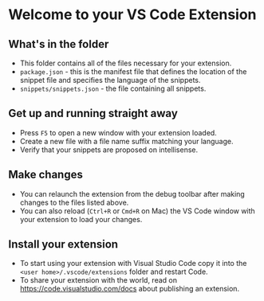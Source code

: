 # Welcome to your VS Code Extension

## What's in the folder
* This folder contains all of the files necessary for your extension.
* `package.json` - this is the manifest file that defines the location of the snippet file
and specifies the language of the snippets.
* `snippets/snippets.json` - the file containing all snippets.

## Get up and running straight away
* Press `F5` to open a new window with your extension loaded.
* Create a new file with a file name suffix matching your language.
* Verify that your snippets are proposed on intellisense.

## Make changes
* You can relaunch the extension from the debug toolbar after making changes to the files listed above.
* You can also reload (`Ctrl+R` or `Cmd+R` on Mac) the VS Code window with your extension to load your changes.

## Install your extension
* To start using your extension with Visual Studio Code copy it into the `<user home>/.vscode/extensions` folder and restart Code.
* To share your extension with the world, read on https://code.visualstudio.com/docs about publishing an extension.
